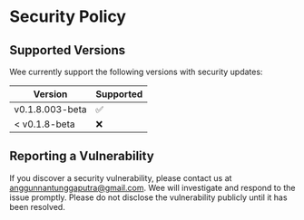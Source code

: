 # Security Policy

## Supported Versions

Wee currently support the following versions with security updates:

| Version         | Supported          |
| --------------- | ------------------ |
| v0.1.8.003-beta | :white_check_mark: |
| < v0.1.8-beta   | :x:                |

## Reporting a Vulnerability

If you discover a security vulnerability, please contact us at anggunnantunggaputra@gmail.com. Wee will investigate and respond to the issue promptly. Please do not disclose the vulnerability publicly until it has been resolved.
